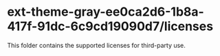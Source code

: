 # ext-theme-gray-ee0ca2d6-1b8a-417f-91dc-6c9cd19090d7/licenses

This folder contains the supported licenses for third-party use.
